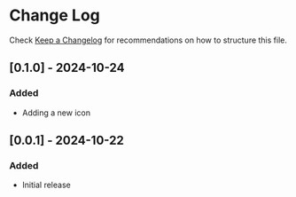 # Change Log

Check [Keep a Changelog](http://keepachangelog.com/) for recommendations on how to structure this file.


## [0.1.0] - 2024-10-24

### Added

- Adding a new icon

## [0.0.1] - 2024-10-22

### Added

- Initial release
